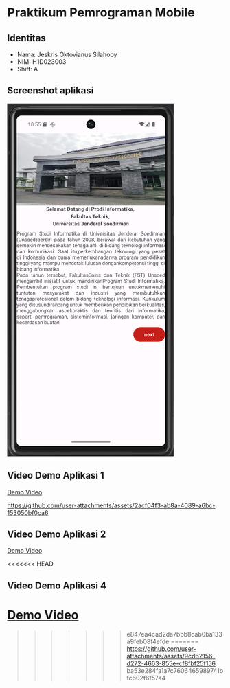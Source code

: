 # Praktikum Pemrograman Mobile

## Identitas
- Nama: Jeskris Oktovianus Silahooy
- NIM: H1D023003
- Shift: A

## Screenshot aplikasi

![Tampilan Aplikasi](app/docs/images/screenshot.png)

## Video Demo Aplikasi 1

[Demo Video](app/docs/videos/demo.mp4)

https://github.com/user-attachments/assets/2acf04f3-ab8a-4089-a6bc-153050bf0ca6

## Video Demo Aplikasi 2

[Demo Video](app/docs/videos/demo2.mp4)

<<<<<<< HEAD
## Video Demo Aplikasi 4

[Demo Video](app/docs/videos/demo3.mp4)
=======


>>>>>>> e847ea4cad2da7bbb8cab0ba133a9feb08f4efde
=======
https://github.com/user-attachments/assets/9cd62156-d272-4663-855e-cf8fbf25f156
>>>>>>> ba53e284fa1a7c7606465989741bfc602f6f57a4
